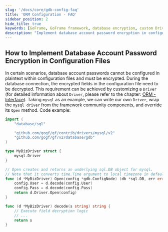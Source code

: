 ```yaml
---
slug: '/docs/core/gdb-config-faq'
title: 'ORM Configuration - FAQ'
sidebar_position: 2
hide_title: true
keywords: [GoFrame, GoFrame framework, database encryption, custom Driver, mysql, password decryption, configuration file encryption, ORM interface development, database account protection, database connection]
description: "Implement database account password encryption in configuration files within the GoFrame framework to prevent the leakage of sensitive information. Users can decrypt the encrypted fields when connecting to the database by customizing a Driver. Using mysql as an example, the code examples demonstrate how to wrap the mysql driver and override its Open method to ensure the security and flexibility of database connections."
---
```


## How to Implement Database Account Password Encryption in Configuration Files

In certain scenarios, database account passwords cannot be configured in plaintext within configuration files and must be encrypted. During the database connection, the encrypted fields in the configuration file need to be decrypted. This requirement can be achieved by customizing a `Driver` (for detailed information about `Driver`, please refer to the chapter: [ORM - Interface](../ORM接口开发/ORM接口开发.md)). Taking `mysql` as an example, we can write our own `Driver`, wrap the `mysql driver` from the framework community components, and override its `Open` method. Code example:

```go
import (
    "database/sql"

    "github.com/gogf/gf/contrib/drivers/mysql/v2"
    "github.com/gogf/gf/v2/database/gdb"
)

type MyBizDriver struct {
    mysql.Driver
}

// Open creates and returns an underlying sql.DB object for mysql.
// Note that it converts time.Time argument to local timezone in default.
func (d *MyBizDriver) Open(config *gdb.ConfigNode) (db *sql.DB, err error) {
    config.User = d.decode(config.User)
    config.Pass = d.decode(config.Pass)
    return d.Driver.Open(config)
}

func (d *MyBizDriver) decode(s string) string {
    // Execute field decryption logic
    // ...
    return s
}
```